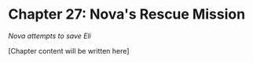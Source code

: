 # Chapter 27: Nova's Rescue Mission

*Nova attempts to save Eli*

[Chapter content will be written here]